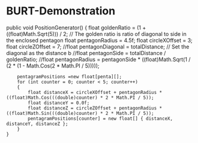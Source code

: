 # BURT-Demonstration



public void PositionGenerator()
    {
        float goldenRatio = (1 + ((float)Math.Sqrt(5))) / 2; // The golden ratio is ratio of diagonal to side in the enclosed pentagon
		float pentagonRadius = 4.5f;
		float circleXOffset = 3;
		float circleZOffset = 7;
		//float pentagonDiagonal = totalDistance; // Set the diagonal as the distance b
		//float pentagonSide = totalDistance / goldenRatio;
		//float pentagonRadius = pentagonSide * ((float)Math.Sqrt(1 / (2 * (1 - Math.Cos(2 * Math.PI / 5)))));

		pentagramPositions =new float[penta][]; 
        for (int counter = 0; counter < 5; counter++)
        {
            float distanceX = circleXOffset + pentagonRadius * ((float)Math.Cos(((double)counter) * 2 * Math.PI / 5));
            float distanceY = 0.0f;
            float distanceZ = circleZOffset + pentagonRadius * ((float)Math.Sin(((double)counter) * 2 * Math.PI / 5));
			pentagramPositions[counter] = new float[] { distanceX, distanceY, distanceZ };
        }
    }
